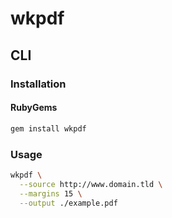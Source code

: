 # wkpdf

## CLI

### Installation

#### RubyGems

```sh
gem install wkpdf
```

### Usage

```sh
wkpdf \
  --source http://www.domain.tld \
  --margins 15 \
  --output ./example.pdf
```
